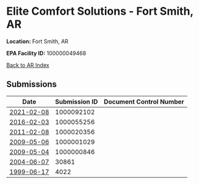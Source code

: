 # Elite Comfort Solutions - Fort Smith, AR

**Location:** Fort Smith, AR

**EPA Facility ID:** 100000049468

[Back to AR Index](../../index.md)

## Submissions

| Date | Submission ID | Document Control Number |
|------|--------------|-------------------------|
| [2021-02-08](submissions/1000092102.md) | 1000092102 |  |
| [2016-02-03](submissions/1000055256.md) | 1000055256 |  |
| [2011-02-08](submissions/1000020356.md) | 1000020356 |  |
| [2009-05-06](submissions/1000001029.md) | 1000001029 |  |
| [2009-05-04](submissions/1000000846.md) | 1000000846 |  |
| [2004-06-07](submissions/30861.md) | 30861 |  |
| [1999-06-17](submissions/4022.md) | 4022 |  |
